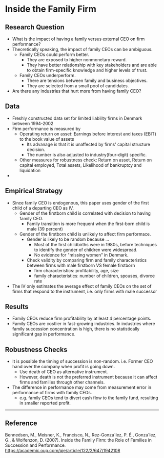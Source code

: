 # Inside the Family Firm

## Research Question
- What is the impact of having a family versus external CEO on firm performance?
- Theoretically speaking, the impact of family CEOs can be ambiguous.
    - Family CEOs could perform better.
        - They are exposed to higher nonmonetary reward.
        - They have better relationship with key stakeholders and are able to obtain firm-specific knowledge and higher levels of trust.
    - Family CEOs underperform.
        - There are tensions between family and business objectives.
        - They are selected from a small pool of candidates.
- Are there any industries that hurt more from having family CEO?

## Data
- Freshly constructed data set for limited liability firms in Denmark between 1994-2002
- Firm performance is measured by
    - Operating return on asset: Earnings before interest and taxes (EBIT) to the book value of assets
        - Its advanage is that it is unaffected by firms' capital structure decision.
        - The number is also adjusted to industry(four-digit) specific.
    - Other measures for robustness check: Return on asset, Return on capital employed, Total assets, Likelihood of bankruptcy and liquidation
- 

## Empirical Strategy
- Since family CEO is endogenous, this paper uses gender of the first child of a departing CEO as IV.
    - Gender of the firstborn child is correlated with decision to having family CEO.
        - Family transition is more frequent when the first-born child is male (39 percent)
    - Gender of the firstborn child is unlikely to affect firm performace.
        - Gender is likely to be random because ...
            - Most of the first childbirths were in 1980s, before  techniques to identify the gender of children were widespread.
            - No evidence for "missing women" in Denmark.
        - Check validity by comparing firm and family characteristics between firms with male firstborn VS female firstborn
            - firm characteristics: profitability, age, size
            - family characteristics: number of children, spouses, divorce rate
- The IV only estimates the average effect of family CEOs on the set of firms that respond to the instrument, i.e. only firms with male successor

## Results
- Family CEOs reduce firm profitability by at least 4 percentage points.
- Family CEOs are costlier in fast-growing industries. In industries where family succession concentration is high, there is no statistically significant gap in performance.

## Robustness Checks
- It is possible the timing of succession is non-random. i.e. Former CEO hand over the company when profit is going down.
    - Use death of CEO as alternative instrument.
    - However, death is not the preferred instrument because it can affect firms and families through other channels.
- The difference in performance may come from measurement error in performance of firms with family CEOs.
    - e.g. family CEOs tend to divert cash flow to the family fund, resulting in smaller reported profit.

***
## Reference

Bennedsen, M., Meisner, K., Francisco, N., Rez-Gonza´lez, P. É., Gonza´lez, G., & Wolfenzon, D. (2007). Inside the Family Firm: the Role of Families in Succession and Performance. https://academic.oup.com/qje/article/122/2/647/1942108